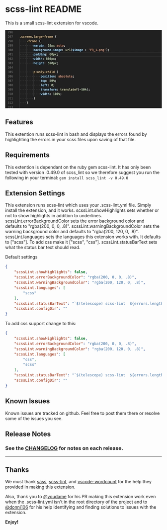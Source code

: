 # scss-lint README

This is a small scss-lint extension for vscode.

![Alt text](images/demo.gif?raw=true "Demo Gif")

## Features

This extention runs scss-lint in bash and displays the errors found by highlighting the errors in your scss files upon saving of that file.

## Requirements

This extention is dependant on the ruby gem scss-lint. It has only been tested with version .0.49.0 of scss_lint so we therefore suggest you run the following in your terminal:
`gem install scss_lint -v 0.49.0`

## Extension Settings

This extension runs scss-lint which uses your .scss-lint.yml file. Simply install the extension, and it works.
scssLint.showHighlights sets whether or not to show highlights in addition to underlines.
scssLint.errorBackgroundColor sets the error background color and defaults to "rgba(200, 0, 0, .8)".
scssLint.warningBackgroundColor sets the warning background color and defaults to "rgba(200, 120, 0, .8)".
scssLint.languages sets the languages this extension works with. It defaults to ["scss"]. To add css make it ["scss", "css"].
scssLint.statusBarText sets what the status bar text should read.

Default settings

```settings.json
{
    "scssLint.showHighlights": false,
    "scssLint.errorBackgroundColor": "rgba(200, 0, 0, .8)",
    "scssLint.warningBackgroundColor": "rgba(200, 120, 0, .8)",
    "scssLint.languages": [
        "scss"
    ],
    "scssLint.statusBarText": "`$(telescope) scss-lint  ${errors.length} $(x)  ${warnings.length} $(alert)`",
    "scssLint.configDir": ""
}
```

To add css support change to this:

```settings.json
{
    "scssLint.showHighlights": false,
    "scssLint.errorBackgroundColor": "rgba(200, 0, 0, .8)",
    "scssLint.warningBackgroundColor": "rgba(200, 120, 0, .8)",
    "scssLint.languages": [
        "css",
        "scss"
    ],
    "scssLint.statusBarText": "`$(telescope) scss-lint  ${errors.length} $(x)  ${warnings.length} $(alert)`",
    "scssLint.configDir": ""
}
```

## Known Issues

Known issues are tracked on github. Feel free to post them there or resolve some of the issues you see.

## Release Notes

### See the [CHANGELOG](CHANGELOG.md) for notes on each release.

-----------------------------------------------------------------------------------------------------------

## Thanks

We must thank [sass](http://sass-lang.com), [scss-lint](https://github.com/brigade/scss-lint), and [vscode-wordcount](https://github.com/Microsoft/vscode-wordcount) for the help they provided in making this extension.

Also, thank you to [@youdame](https://github.com/yoodame) for his PR making this extension work even when the .scss-lint.yml isn't in the root directory of the project and to [@donni106](https://github.com/donni106) for his help identifying and finding solutions to issues with the extension.

**Enjoy!**
